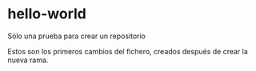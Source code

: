 # hello-world
Sólo una prueba para crear un repositorio

Estos son los primeros cambios del fichero, creados después de crear la nueva rama.
